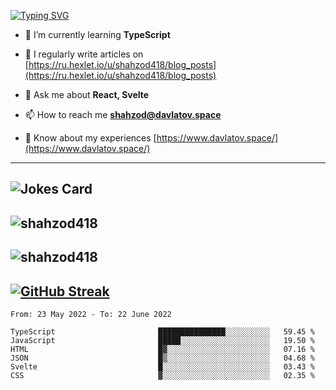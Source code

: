 [![Typing SVG](https://readme-typing-svg.herokuapp.com?font=Turret+Road&height=30&lines=HI!+I%60m+Frontend+Developer)](https://git.io/typing-svg)

- 🌱 I’m currently learning **TypeScript**

- 📝 I regularly write articles on [https://ru.hexlet.io/u/shahzod418/blog_posts](https://ru.hexlet.io/u/shahzod418/blog_posts)

- 💬 Ask me about **React, Svelte**

- 📫 How to reach me **shahzod@davlatov.space**

- 📄 Know about my experiences [https://www.davlatov.space/](https://www.davlatov.space/)

---
![Jokes Card](https://readme-jokes.vercel.app/api?theme=radical)
---
![shahzod418](https://github-readme-stats.vercel.app/api/top-langs?username=shahzod418&show_icons=true&theme=radical&locale=en&layout=compact)
---
![shahzod418](https://github-readme-stats.vercel.app/api?username=shahzod418&show_icons=true&theme=radical&locale=en&count_private=true)
---
[![GitHub Streak](http://github-readme-streak-stats.herokuapp.com?user=shahzod418&theme=radical&date_format=M%20j%5B%2C%20Y%5D)](https://git.io/streak-stats)
---
<!--START_SECTION:waka-->

```text
From: 23 May 2022 - To: 22 June 2022

TypeScript                       ███████████████░░░░░░░░░░   59.45 %
JavaScript                       █████░░░░░░░░░░░░░░░░░░░░   19.50 %
HTML                             █▓░░░░░░░░░░░░░░░░░░░░░░░   07.16 %
JSON                             █▒░░░░░░░░░░░░░░░░░░░░░░░   04.68 %
Svelte                           █░░░░░░░░░░░░░░░░░░░░░░░░   03.43 %
CSS                              ▓░░░░░░░░░░░░░░░░░░░░░░░░   02.35 %
```

<!--END_SECTION:waka-->
